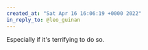```yaml
---
created_at: "Sat Apr 16 16:06:19 +0000 2022"
in_reply_to: @leo_guinan
---
```


Especially if it's terrifying to do so.